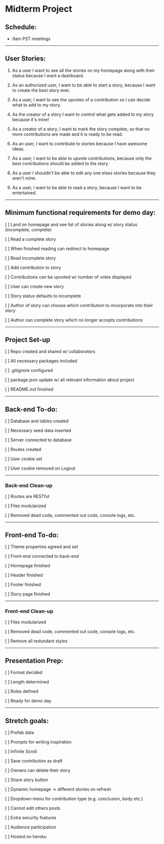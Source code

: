 # Midterm Project

## Schedule: 

* 9am PST meetings

------------------

## User Stories: 

1. As a user I want to see all the stories on my homepage along with their status because I want a dashboard.

1. As an authorized user, I want to be able to start a story, because I want to create the best story ever.

1. As a user, I want to see the upvotes of a contribution so I can decide what to add to my story.

1. As the creator of a story I want to control what gets added to my story because it's mine!

1. As a creator of a story, I want to mark the story complete, so that no more contributions are made and it is ready to be read.

1. As an user, I want to contribute to stories because I have awesome ideas.

1. As a user, I want to be able to upvote contributions, because only the best contributions should be added to the story.

1. As a user I shouldn't be able to edit any one elses stories because they aren't mine.

1. As a user, I want to be able to read a story, because I want to be entertained.

------------------

## Minimum functional requirements for demo day:

[ ] Land on homepage and see list of stories along w/ story status (incomplete, complete)

[ ] Read a complete story

[ ] When finished reading can redirect to homepage

[ ] Read incomplete story

[ ] Add contribution to story

[ ] Contributions can be upvoted w/ number of votes displayed

[ ] User can create new story

[ ] Story status defaults to incomplete

[ ] Author of story can choose which contribution to incorporate into their story

[ ] Author can complete story which no longer accepts contributions

------------------

## Project Set-up

[ ] Repo created and shared w/ collaborators

[ ] All necessary packages included

[ ] .gitignore configured

[ ] package.json update w/ all relevant information about project

[ ] README.md finished

------------------

## Back-end To-do:

[ ] Database and tables created
  
  [ ] Necessary seed data inserted

[ ] Server connected to database

[ ] Routes created

[ ] User cookie set

[ ] User cookie removed on Logout

------------------

### Back-end Clean-up

[ ] Routes are RESTful

[ ] Files modularized

[ ] Removed dead code, commented out code, console logs, etc.

------------------

## Front-end To-do:

[ ] Theme properties agreed and set

[ ] Front-end connected to back-end

[ ] Homepage finished

[ ] Header finished

[ ] Footer finished

[ ] Story page finished

------------------

### Front-end Clean-up

[ ] Files modularized

[ ] Removed dead code, commented out code, console logs, etc.

[ ] Remove all redundant styles

------------------

## Presentation Prep:

[ ] Format decided

[ ] Length determined

[ ] Roles defined

[ ] Ready for demo day

------------------

## Stretch goals:

[ ] Prefab data

[ ] Prompts for writing inspiration

[ ] Infinite Scroll

[ ] Save contribution as draft

[ ] Owners can delete their story

[ ] Share story button

[ ] Dynamic homepage -> different stories on refresh

[ ] Dropdown menu for contribution type (e.g. conclusion, body etc.)

[ ] Cannot edit others posts

[ ] Extra security features

[ ] Audience participation

[ ] Hosted on heroku
